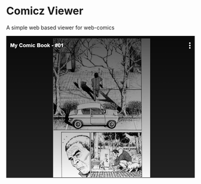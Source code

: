 # Comicz Viewer

A simple web based viewer for web-comics

![Image Example](./docs/images/viewer-print.png)